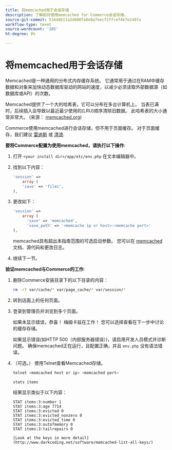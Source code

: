 ```yaml
---
title: 将memcached用于会话存储
description: 了解如何使用memcached for Commerce会话存储。
source-git-commit: 53448b11a2d000fe8e8a7eecf2ffcef4b7e248fa
workflow-type: tm+mt
source-wordcount: '285'
ht-degree: 0%

---
```



# 将memcached用于会话存储

Memcached是一种通用的分布式内存缓存系统。 它通常用于通过在RAM中缓存数据和对象来加快动态数据库驱动的网站的速度，以减少必须读取外部数据源（如数据库或API）的次数。

Memcached提供了一个大的哈希表，它可以分布在多台计算机上。 当表已满时，后续插入会导致以最近最少使用的(LRU)顺序清除旧数据。 此哈希表的大小通常非常大。 (来源： [memcached.org](http://memcached.org/))

Commerce使用memcached进行会话存储，但不用于页面缓存。 对于页面缓存，我们建议 [雷迪斯](../cache/redis-pg-cache.md) 或 [清漆](../cache/config-varnish.md).

**要将Commerce配置为使用memcached，请执行以下操作**:

1. 打开 `<your install dir>/app/etc/env.php` 在文本编辑器中。
1. 找到以下内容：

   ```php
   'session' =>
       array (
       'save' => 'files',
   ),
   ```

1. 更改如下：

   ```php
   'session' =>
       array (
         'save' => 'memcached',
         'save_path' => '<memcache ip or host>:<memcache port>'
   ),
   ```

   memcached具有超出本指南范围的可选启动参数。 您可以在 [memcached](https://php.net/manual/en/memcached.sessions.php) 文档、源代码和更改日志。

1. 继续下一节。

**验证memcached与Commerce的工作**:

1. 删除Commerce安装目录下的以下目录的内容：

   ```bash
   rm -rf var/cache/* var/page_cache/* var/session/*
   ```

1. 转到店面上的任何页面。

1. 登录到管理员并浏览到多个页面。

   如果未显示错误，恭喜！ 梅姆卡兹在工作！ 您可以选择查看在下一步中讨论的缓存存储。

   如果显示错误(如HTTP 500（内部服务器错误）)，请启用开发人员模式并诊断问题。 确保memcached正在运行，且配置正确，并且 `env.php` 没有语法错误。

1. （可选。） 使用Telnet查看Memcached存储。

   ```bash
   telnet <memcached host or ip> <memcached port>
   ```

   ```bash
   stats items
   ```

   结果显示类似于以下内容：

   ```terminal
   STAT items:3:number 1
   STAT items:3:age 7714
   STAT items:3:evicted 0
   STAT items:3:evicted_nonzero 0
   STAT items:3:evicted_time 0
   STAT items:3:outofmemory 0
   STAT items:3:tailrepairs 0
   
   [Look at the keys in more detail](http://www.darkcoding.net/software/memcached-list-all-keys/)
   ```
